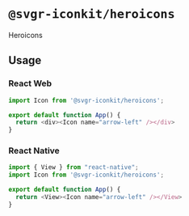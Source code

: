 # `@svgr-iconkit/heroicons`

Heroicons

## Usage

### React Web

```javascript
import Icon from '@svgr-iconkit/heroicons';

export default function App() {
  return <div><Icon name="arrow-left" /></div>
}

```

### React Native

```javascript
import { View } from "react-native";
import Icon from '@svgr-iconkit/heroicons';

export default function App() {
  return <View><Icon name="arrow-left" /></View>
}

```

